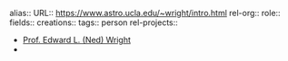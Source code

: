 alias::
URL:: https://www.astro.ucla.edu/~wright/intro.html
rel-org::
role::
fields::
creations:: 
tags:: person
rel-projects::

- [Prof. Edward L. (Ned) Wright](https://www.astro.ucla.edu/~wright/intro.html)
-